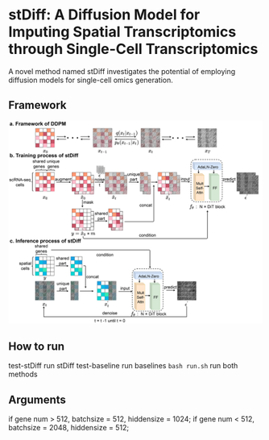# stDiff: A Diffusion Model for Imputing Spatial Transcriptomics through Single-Cell Transcriptomics

A novel method named stDiff investigates the potential of employing diffusion models for single-cell omics generation.

## Framework
![framework](./framework.jpg)

## How to run
test-stDiff run stDiff 
test-baseline run baselines 
```bash run.sh``` run both methods

## Arguments
if gene num > 512, batchsize = 512, hiddensize = 1024;
if gene num < 512, batchsize = 2048, hiddensize = 512;

